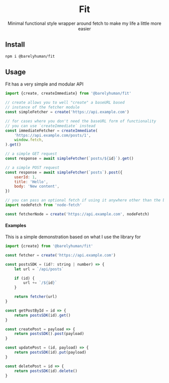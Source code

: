<h1 align="center">
Fit
</h1>
<p align="center">Minimal functional style wrapper around fetch to make my life a little more easier</p>

## Install

```sh
npm i @barelyhuman/fit
```

## Usage

Fit has a very simple and modular API

```js
import {create, createImmediate} from '@barelyhuman/fit'

// create allows you to well "create" a baseURL based
// instance of the fetcher module
const simpleFetcher = create('https://api.example.com')

// for cases where you don't need the baseURL form of functionality
// you can use `createImmediate` instead
const immediateFetcher = createImmediate(
	'https://api.example.com/posts/1',
	window.fetch,
).get()

// a simple GET request
const response = await simpleFetcher(`posts/${id}`).get()

// a simple POST request
const response = await simpleFetcher(`posts`).post({
	userId: 1,
	title: 'Hello',
	body: 'New content',
})

// you can pass an optional fetch if using it anywhere other than the browser
import nodeFetch from 'node-fetch'

const fetcherNode = create('https://api.example.com', nodeFetch)
```

#### Examples

This is a simple demonstration based on what I use the library for

```js
import {create} from '@barelyhuman/fit'

const fetcher = create('https://api.example.com')

const postsSDK = (id?: string | number) => {
	let url = `/api/posts`

	if (id) {
		url += `/${id}`
	}

	return fetcher(url)
}

const getPostById = id => {
	return postsSDK(id).get()
}

const createPost = payload => {
	return postsSDK().post(payload)
}

const updatePost = (id, payload) => {
	return postsSDK(id).put(payload)
}

const deletePost = id => {
	return postsSDK(id).delete()
}
```
